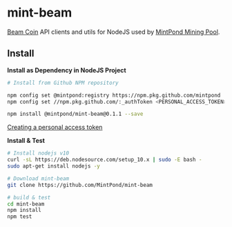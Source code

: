 mint-beam
=========

[Beam Coin](https://beam.mw/) API clients and utils for NodeJS used by [MintPond Mining Pool](https://mintpond.com).

## Install ##
__Install as Dependency in NodeJS Project__
```bash
# Install from Github NPM repository

npm config set @mintpond:registry https://npm.pkg.github.com/mintpond
npm config set //npm.pkg.github.com/:_authToken <PERSONAL_ACCESS_TOKEN>

npm install @mintpond/mint-beam@0.1.1 --save
```
[Creating a personal access token](https://help.github.com/en/github/authenticating-to-github/creating-a-personal-access-token-for-the-command-line)

__Install & Test__
```bash
# Install nodejs v10
curl -sL https://deb.nodesource.com/setup_10.x | sudo -E bash -
sudo apt-get install nodejs -y

# Download mint-beam
git clone https://github.com/MintPond/mint-beam

# build & test
cd mint-beam
npm install
npm test
``` 
